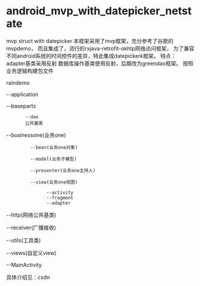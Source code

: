 # android_mvp_with_datepicker_netstate
mvp struct with datepicker
本框架采用了mvp框架，充分参考了谷歌的mvpdemo，
而且集成了，流行的rxjava-retrofit-okhtp网络访问框架，
为了兼容不同android系统的时间控件的差异，特此集成datepickerk框架。
特点：
adapter基类采用反射
数据库操作基类使用反射，后期改为greendao框架。
按照业务逻辑构建包文件

raindemo

--application

--baseparts

           --dao
           公共基类
           
--businessone(业务one)

             --bean(业务one对象)
             
             --model(业务子模型)
             
             --presenter(业务one主持人)
             
             --view(业务one视图)
             
                   --activity
                   --fragment
                   --adapter
                   
--http(网络公共基类)

--receiver(广播接收)

--utils(工具类)

--views(自定义view)

--MainActivity


具体介绍见：csdn
